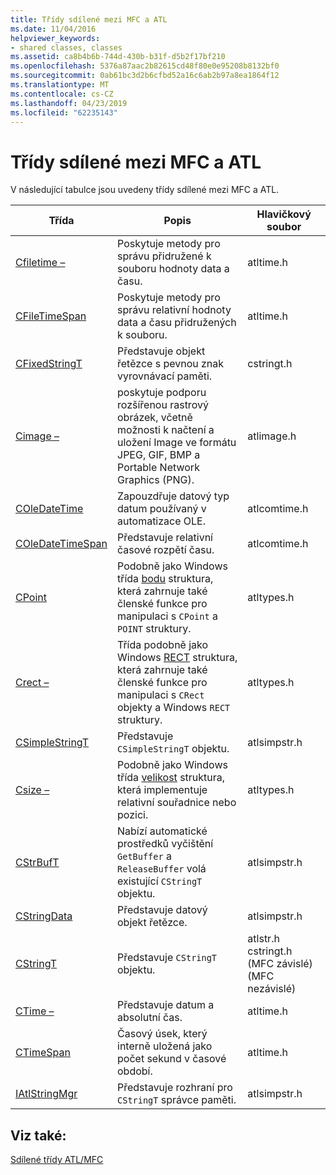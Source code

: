 ```yaml
---
title: Třídy sdílené mezi MFC a ATL
ms.date: 11/04/2016
helpviewer_keywords:
- shared classes, classes
ms.assetid: ca8b4b6b-744d-430b-b31f-d5b2f17bf210
ms.openlocfilehash: 5376a87aac2b82615cd48f80e0e95208b8132bf0
ms.sourcegitcommit: 0ab61bc3d2b6cfbd52a16c6ab2b97a8ea1864f12
ms.translationtype: MT
ms.contentlocale: cs-CZ
ms.lasthandoff: 04/23/2019
ms.locfileid: "62235143"
---
```

# <a name="classes-shared-by-mfc-and-atl"></a>Třídy sdílené mezi MFC a ATL

V následující tabulce jsou uvedeny třídy sdílené mezi MFC a ATL.

|Třída|Popis|Hlavičkový soubor|
|-----------|-----------------|-----------------|
|[Cfiletime –](../../atl-mfc-shared/reference/cfiletime-class.md)|Poskytuje metody pro správu přidružené k souboru hodnoty data a času.|atltime.h|
|[CFileTimeSpan](../../atl-mfc-shared/reference/cfiletimespan-class.md)|Poskytuje metody pro správu relativní hodnoty data a času přidružených k souboru.|atltime.h|
|[CFixedStringT](../../atl-mfc-shared/reference/cfixedstringt-class.md)|Představuje objekt řetězce s pevnou znak vyrovnávací paměti.|cstringt.h|
|[Cimage –](../../atl-mfc-shared/reference/cimage-class.md)|poskytuje podporu rozšířenou rastrový obrázek, včetně možnosti k načtení a uložení Image ve formátu JPEG, GIF, BMP a Portable Network Graphics (PNG).|atlimage.h|
|[COleDateTime](../../atl-mfc-shared/reference/coledatetime-class.md)|Zapouzdřuje datový typ datum používaný v automatizace OLE.|atlcomtime.h|
|[COleDateTimeSpan](../../atl-mfc-shared/reference/coledatetimespan-class.md)|Představuje relativní časové rozpětí času.|atlcomtime.h|
|[CPoint](../../atl-mfc-shared/reference/cpoint-class.md)|Podobně jako Windows třída [bodu](/windows/desktop/api/windef/ns-windef-tagpoint) struktura, která zahrnuje také členské funkce pro manipulaci s `CPoint` a `POINT` struktury.|atltypes.h|
|[Crect –](../../atl-mfc-shared/reference/crect-class.md)|Třída podobně jako Windows [RECT](/windows/desktop/api/windef/ns-windef-tagrect) struktura, která zahrnuje také členské funkce pro manipulaci s `CRect` objekty a Windows `RECT` struktury.|atltypes.h|
|[CSimpleStringT](../../atl-mfc-shared/reference/csimplestringt-class.md)|Představuje `CSimpleStringT` objektu.|atlsimpstr.h|
|[Csize –](../../atl-mfc-shared/reference/csize-class.md)|Podobně jako Windows třída [velikost](/windows/desktop/api/windef/ns-windef-tagsize) struktura, která implementuje relativní souřadnice nebo pozici.|atltypes.h|
|[CStrBufT](../../atl-mfc-shared/reference/cstrbuft-class.md)|Nabízí automatické prostředků vyčištění `GetBuffer` a `ReleaseBuffer` volá existující `CStringT` objektu.|atlsimpstr.h|
|[CStringData](../../atl-mfc-shared/reference/cstringdata-class.md)|Představuje datový objekt řetězce.|atlsimpstr.h|
|[CStringT](../../atl-mfc-shared/reference/cstringt-class.md)|Představuje `CStringT` objektu.|atlstr.h cstringt.h (MFC závislé) (MFC nezávislé)|
|[CTime –](../../atl-mfc-shared/reference/ctime-class.md)|Představuje datum a absolutní čas.|atltime.h|
|[CTimeSpan](../../atl-mfc-shared/reference/ctimespan-class.md)|Časový úsek, který interně uložená jako počet sekund v časové období.|atltime.h|
|[IAtlStringMgr](../../atl-mfc-shared/reference/iatlstringmgr-class.md)|Představuje rozhraní pro `CStringT` správce paměti.|atlsimpstr.h|

## <a name="see-also"></a>Viz také:

[Sdílené třídy ATL/MFC](../../atl-mfc-shared/atl-mfc-shared-classes.md)
